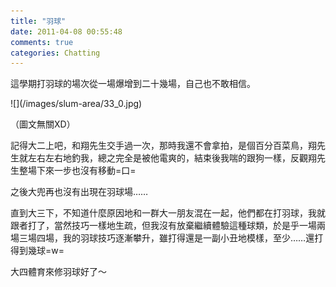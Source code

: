 ```yaml
---
title: "羽球"
date: 2011-04-08 00:55:48
comments: true
categories: Chatting
---
```

<p>這學期打羽球的場次從一場爆增到二十幾場，自己也不敢相信。</p><p>![](/images/slum-area/33_0.jpg)</p><p>（圖文無關XD）</p><p>記得大二上吧，和翔先生交手過一次，那時我還不會拿拍，是個百分百菜鳥，翔先生就左右左右地釣我，總之完全是被他電爽的，結束後我喘的跟狗一樣，反觀翔先生整場下來一步也沒有移動=口=</p><p>之後大兜再也沒有出現在羽球場&hellip;&hellip;</p><p>直到大三下，不知道什麼原因地和一群大一朋友混在一起，他們都在打羽球，我就跟者打了，當然技巧一樣地生疏，但我沒有放棄繼續體驗這種球類，於是乎一場兩場三場四場，我的羽球技巧逐漸攀升，雖打得還是一副小丑地模樣，至少&hellip;&hellip;還打得到幾球=w=</p><p>大四體育來修羽球好了～</p>

